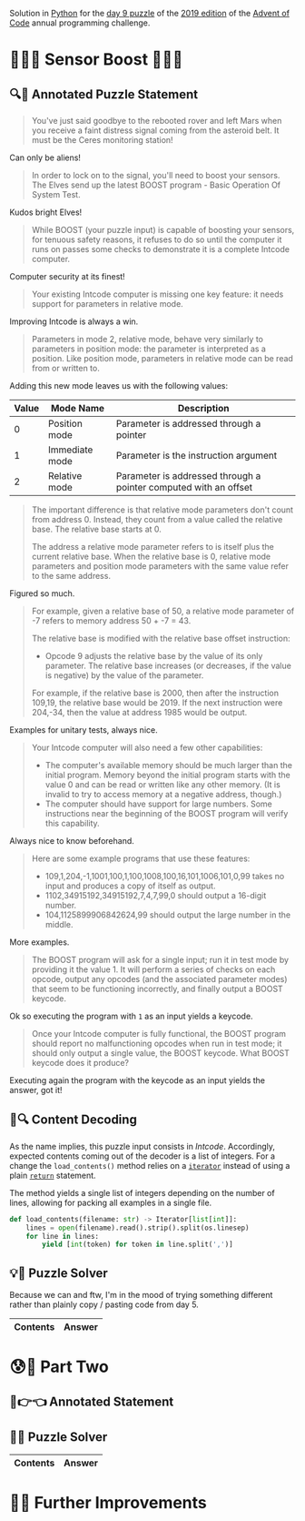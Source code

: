 Solution in [Python][py] for the [day 9 puzzle][aoc-2019-9] of the [2019 edition][aoc-2019] of the [Advent of Code][aoc] annual programming challenge.

# 🎄🌟🌟 Sensor Boost 🎄🌟🌟

## 🔍📖 Annotated Puzzle Statement

> You've just said goodbye to the rebooted rover and left Mars when you receive a faint distress signal coming from the asteroid belt. It must be the Ceres monitoring station!

Can only be aliens!

> In order to lock on to the signal, you'll need to boost your sensors. The Elves send up the latest BOOST program - Basic Operation Of System Test.

Kudos bright Elves!

> While BOOST (your puzzle input) is capable of boosting your sensors, for tenuous safety reasons, it refuses to do so until the computer it runs on passes some checks to demonstrate it is a complete Intcode computer.

Computer security at its finest!

> Your existing Intcode computer is missing one key feature: it needs support for parameters in relative mode.

Improving Intcode is always a win.

> Parameters in mode 2, relative mode, behave very similarly to parameters in position mode: the parameter is interpreted as a position. Like position mode, parameters in relative mode can be read from or written to.

Adding this new mode leaves us with the following values:

Value | Mode Name | Description
--- | --- | ---
0 | Position mode | Parameter is addressed through a pointer 
1 | Immediate mode | Parameter is the instruction argument 
2 | Relative mode | Parameter is addressed through a pointer computed with an offset

> The important difference is that relative mode parameters don't count from address 0. Instead, they count from a value called the relative base. The relative base starts at 0.
> 
> The address a relative mode parameter refers to is itself plus the current relative base. When the relative base is 0, relative mode parameters and position mode parameters with the same value refer to the same address.

Figured so much.

> For example, given a relative base of 50, a relative mode parameter of -7 refers to memory address 50 + -7 = 43.
> 
> The relative base is modified with the relative base offset instruction:
> 
> * Opcode 9 adjusts the relative base by the value of its only parameter. The relative base increases (or decreases, if the value is negative) by the value of the parameter.
> 
> For example, if the relative base is 2000, then after the instruction 109,19, the relative base would be 2019. If the next instruction were 204,-34, then the value at address 1985 would be output.

Examples for unitary tests, always nice.

> Your Intcode computer will also need a few other capabilities:
> 
> * The computer's available memory should be much larger than the initial program. Memory beyond the initial program starts with the value 0 and can be read or written like any other memory. (It is invalid to try to access memory at a negative address, though.)
> * The computer should have support for large numbers. Some instructions near the beginning of the BOOST program will verify this capability.

Always nice to know beforehand.

> Here are some example programs that use these features:
> 
> * 109,1,204,-1,1001,100,1,100,1008,100,16,101,1006,101,0,99 takes no input and produces a copy of itself as output.
> * 1102,34915192,34915192,7,4,7,99,0 should output a 16-digit number.
> * 104,1125899906842624,99 should output the large number in the middle.

More examples.

> The BOOST program will ask for a single input; run it in test mode by providing it the value 1. It will perform a series of checks on each opcode, output any opcodes (and the associated parameter modes) that seem to be functioning incorrectly, and finally output a BOOST keycode.

Ok so executing the program with `1` as an input yields a keycode.

> Once your Intcode computer is fully functional, the BOOST program should report no malfunctioning opcodes when run in test mode; it should only output a single value, the BOOST keycode. What BOOST keycode does it produce?

Executing again the program with the keycode as an input yields the answer, got it!

## 💾🔍 Content Decoding

As the name implies, this puzzle input consists in *Intcode*. Accordingly, expected contents coming out of the decoder is a list of integers. For a change the `load_contents()` method relies on a [`iterator`][py-iterator] instead of using a plain [`return`][py-return] statement. 

The method yields a single list of integers depending on the number of lines, allowing for packing all examples in a single file.

```python
def load_contents(filename: str) -> Iterator[list[int]]:
    lines = open(filename).read().strip().split(os.linesep)
    for line in lines:
        yield [int(token) for token in line.split(',')]
```

## 💡🙋 Puzzle Solver

Because we can and ftw, I'm in the mood of trying something different rather than plainly copy / pasting code from day 5.


Contents | Answer
--- | ---

# 😰🙅 Part Two

## 🥺👉👈 Annotated Statement

## 🤔🤯 Puzzle Solver

Contents | Answer
--- | ---

# 🚀✨ Further Improvements

[aoc]: https://adventofcode.com/
[aoc-2019]: https://adventofcode.com/2019/
[aoc-intro]: https://adventofcode.com/2019/about
[aoc-2019-9]: https://adventofcode.com/2019/day/9

[json]: https://www.json.org/json-en.html

[py]: https://docs.python.org/3/
[py-argparse]: https://docs.python.org/3/library/argparse.html
[py-copy]: https://docs.python.org/3/library/copy.html
[py-counter]: https://docs.python.org/3/library/collections.html#collections.Counter
[py-exit]: https://docs.python.org/3/library/sys.html?highlight=sys%20exit#sys.exit
[py-generator]: https://docs.python.org/3/library/stdtypes.html#generator-types
[py-json-load]: https://docs.python.org/3/library/json.html#json.load
[py-iterator]: https://docs.python.org/3/reference/expressions.html#yield-expressions
[py-itertools]: https://docs.python.org/3/library/itertools.html
[py-itertools-permutations]: https://docs.python.org/3/library/itertools.html#itertools.permutations
[py-list]: https://docs.python.org/3/library/stdtypes.html#list
[py-main]: https://docs.python.org/3/library/__main__.html
[py-math]: https://docs.python.org/3/library/math.html
[py-math-comb]: https://docs.python.org/3/library/math.html#math.comb
[py-map]: https://docs.python.org/3/library/functions.html#map
[py-name]: https://docs.python.org/3/library/stdtypes.html#definition.__name__
[py-open]: https://docs.python.org/3/library/functions.html#open
[py-linesep]: https://docs.python.org/3/library/os.html#os.linesep
[py-read]: https://docs.python.org/3/library/io.html#io.TextIOBase.read
[py-return]: https://docs.python.org/3/reference/simple_stmts.html#the-return-statement
[py-set]: https://docs.python.org/3/library/stdtypes.html#set
[py-split]: https://docs.python.org/3/library/stdtypes.html?highlight=strip#str.split
[py-string]: https://docs.python.org/3/library/stdtypes.html#textseq
[py-strip]: https://docs.python.org/3/library/stdtypes.html?highlight=strip#str.strip
[py-sum]: https://docs.python.org/3/library/functions.html#sum
[py-tuple]: https://docs.python.org/3/library/stdtypes.html#tuple
[py-zip]: https://docs.python.org/3/library/functions.html#zip
